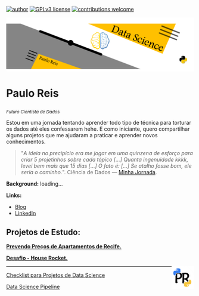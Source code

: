 [![author](https://img.shields.io/badge/author-PauloReis-black.svg)](https://www.kaggle.com/paulosabinoreis) 
[![GPLv3 license](https://img.shields.io/badge/python-3.7+-blue.svg)](https://www.python.org/downloads/release/python-365/)
[![contributions welcome](https://img.shields.io/badge/contributions-welcome-brightgreen.svg?style=flat)](https://github.com/pauloreis-ds)

<p align="center">
  <img src="banner.png" >
</p>

# Paulo Reis
<sub>*Futuro Cientista de Dados*</sub>

Estou em uma jornada tentando aprender todo tipo de técnica para torturar os dados até eles confessarem hehe.
E como iniciante, quero compartilhar alguns projetos que me ajudaram a praticar e aprender novos conhecimentos.

> "_A ideia no precipício era me jogar em uma quinzena de esforço para criar 5 projetinhos sobre cada tópico \[...] Quanta ingenuidade kkkk, levei bem mais que 15 dias \[...] O fato é: \[...] Se atalho fosse bom, ele seria o caminho._". Ciência de Dados — [Minha Jornada](https://sites.google.com/view/pauloreis/artigos/minha-jornada).


**Background:** loading...

**Links:**
* [Blog](https://sites.google.com/view/pauloreis/in%C3%ADcio-py)
* [LinkedIn](https://www.linkedin.com/in/paulo-reis-b1a2101b1/)


## Projetos de Estudo:
[**Prevendo Preços de Apartamentos de Recife.**](https://github.com/pauloreis-ds/Projetos/tree/master/Previs%C3%A3o%20-%20Pre%C3%A7o%20Apartamentos%20Recife)

[**Desafio - House Rocket.**](https://github.com/pauloreis-ds/Projetos/tree/master/Desafio%20-%20House%20Rocket)

<img align="right" width="60" height="60" src="https://github.com/pauloreis-ds/Paulo-Reis-Data-Science/blob/master/Paulo%20Reis/Pauloreis01.png">

---


[Checklist para Projetos de Data Science](https://github.com/carlosfab/sigmoidal_ai/blob/master/notebooks/Checklist%20para%20Data%20Science.ipynb)

[Data Science Pipeline](https://nbviewer.jupyter.org/github/pauloreis-ds/projects/blob/master/Data%20Science%20Pipeline.ipynb)
